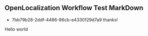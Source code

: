## OpenLocalization Workflow Test MarkDown
* 7bb79b28-2ddf-4486-86cb-e4330129d7a9 
thanks!

Hello world